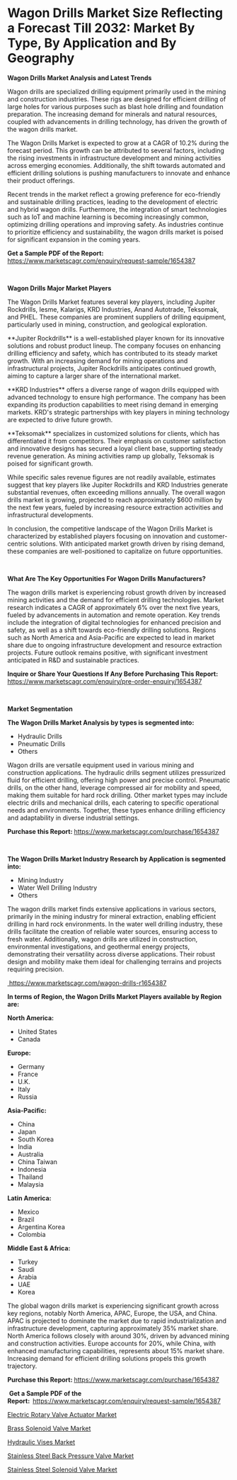 <p><h1>Wagon Drills Market Size Reflecting a Forecast Till 2032: Market By Type, By Application and By Geography</h1></p><p><strong>Wagon Drills Market Analysis and Latest Trends</strong></p>
<p><p>Wagon drills are specialized drilling equipment primarily used in the mining and construction industries. These rigs are designed for efficient drilling of large holes for various purposes such as blast hole drilling and foundation preparation. The increasing demand for minerals and natural resources, coupled with advancements in drilling technology, has driven the growth of the wagon drills market.</p><p>The Wagon Drills Market is expected to grow at a CAGR of 10.2% during the forecast period. This growth can be attributed to several factors, including the rising investments in infrastructure development and mining activities across emerging economies. Additionally, the shift towards automated and efficient drilling solutions is pushing manufacturers to innovate and enhance their product offerings.</p><p>Recent trends in the market reflect a growing preference for eco-friendly and sustainable drilling practices, leading to the development of electric and hybrid wagon drills. Furthermore, the integration of smart technologies such as IoT and machine learning is becoming increasingly common, optimizing drilling operations and improving safety. As industries continue to prioritize efficiency and sustainability, the wagon drills market is poised for significant expansion in the coming years.</p></p>
<p><strong>Get a Sample PDF of the Report:&nbsp;</strong> <a href="https://www.marketscagr.com/enquiry/request-sample/1654387?utm_campaign=2097&utm_medium=2&utm_source=Github&utm_content=ia&utm_term=11042025&utm_id=wagon-drills">https://www.marketscagr.com/enquiry/request-sample/1654387</a></p>
<p>&nbsp;</p>
<p><strong>Wagon Drills Major Market Players</strong></p>
<p><p>The Wagon Drills Market features several key players, including Jupiter Rockdrills, Iesme, Kalarigs, KRD Industries, Anand Autotrade, Teksomak, and PHEL. These companies are prominent suppliers of drilling equipment, particularly used in mining, construction, and geological exploration.</p><p>**Jupiter Rockdrills** is a well-established player known for its innovative solutions and robust product lineup. The company focuses on enhancing drilling efficiency and safety, which has contributed to its steady market growth. With an increasing demand for mining operations and infrastructural projects, Jupiter Rockdrills anticipates continued growth, aiming to capture a larger share of the international market.</p><p>**KRD Industries** offers a diverse range of wagon drills equipped with advanced technology to ensure high performance. The company has been expanding its production capabilities to meet rising demand in emerging markets. KRD's strategic partnerships with key players in mining technology are expected to drive future growth.</p><p>**Teksomak** specializes in customized solutions for clients, which has differentiated it from competitors. Their emphasis on customer satisfaction and innovative designs has secured a loyal client base, supporting steady revenue generation. As mining activities ramp up globally, Teksomak is poised for significant growth.</p><p>While specific sales revenue figures are not readily available, estimates suggest that key players like Jupiter Rockdrills and KRD Industries generate substantial revenues, often exceeding millions annually. The overall wagon drills market is growing, projected to reach approximately $600 million by the next few years, fueled by increasing resource extraction activities and infrastructural developments.</p><p>In conclusion, the competitive landscape of the Wagon Drills Market is characterized by established players focusing on innovation and customer-centric solutions. With anticipated market growth driven by rising demand, these companies are well-positioned to capitalize on future opportunities.</p></p>
<p>&nbsp;</p>
<p><strong>What Are The Key Opportunities For Wagon Drills Manufacturers?</strong></p>
<p><p>The wagon drills market is experiencing robust growth driven by increased mining activities and the demand for efficient drilling technologies. Market research indicates a CAGR of approximately 6% over the next five years, fueled by advancements in automation and remote operation. Key trends include the integration of digital technologies for enhanced precision and safety, as well as a shift towards eco-friendly drilling solutions. Regions such as North America and Asia-Pacific are expected to lead in market share due to ongoing infrastructure development and resource extraction projects. Future outlook remains positive, with significant investment anticipated in R&D and sustainable practices.</p></p>
<p><strong>Inquire or Share Your Questions If Any Before Purchasing This Report:</strong> <a href="https://www.marketscagr.com/enquiry/pre-order-enquiry/1654387?utm_campaign=2097&utm_medium=2&utm_source=Github&utm_content=ia&utm_term=11042025&utm_id=wagon-drills">https://www.marketscagr.com/enquiry/pre-order-enquiry/1654387</a></p>
<p>&nbsp;</p>
<p><strong>Market Segmentation</strong></p>
<p><strong>The Wagon Drills Market Analysis by types is segmented into:</strong></p>
<p><ul><li>Hydraulic Drills</li><li>Pneumatic Drills</li><li>Others</li></ul></p>
<p><p>Wagon drills are versatile equipment used in various mining and construction applications. The hydraulic drills segment utilizes pressurized fluid for efficient drilling, offering high power and precise control. Pneumatic drills, on the other hand, leverage compressed air for mobility and speed, making them suitable for hard rock drilling. Other market types may include electric drills and mechanical drills, each catering to specific operational needs and environments. Together, these types enhance drilling efficiency and adaptability in diverse industrial settings.</p></p>
<p><strong>Purchase this Report:&nbsp;</strong><a href="https://www.marketscagr.com/purchase/1654387?utm_campaign=2097&utm_medium=2&utm_source=Github&utm_content=ia&utm_term=11042025&utm_id=wagon-drills">https://www.marketscagr.com/purchase/1654387</a></p>
<p>&nbsp;</p>
<p><strong>The Wagon Drills Market Industry Research by Application is segmented into:</strong></p>
<p><ul><li>Mining Industry</li><li>Water Well Drilling Industry</li><li>Others</li></ul></p>
<p><p>The wagon drills market finds extensive applications in various sectors, primarily in the mining industry for mineral extraction, enabling efficient drilling in hard rock environments. In the water well drilling industry, these drills facilitate the creation of reliable water sources, ensuring access to fresh water. Additionally, wagon drills are utilized in construction, environmental investigations, and geothermal energy projects, demonstrating their versatility across diverse applications. Their robust design and mobility make them ideal for challenging terrains and projects requiring precision.</p></p>
<p><a href="https://www.marketscagr.com/wagon-drills-r1654387?utm_campaign=2097&utm_medium=2&utm_source=Github&utm_content=ia&utm_term=11042025&utm_id=wagon-drills">&nbsp;https://www.marketscagr.com/wagon-drills-r1654387</a></p>
<p><strong>In terms of Region, the Wagon Drills Market Players available by Region are:</strong></p>
<p>
    <p> <strong> North America: </strong>
        <ul>
            <li>United States</li>
            <li>Canada</li>
        </ul>
        </p> 
    <p> <strong> Europe: </strong>
        <ul>
            <li>Germany</li>
            <li>France</li>
            <li>U.K.</li>
            <li>Italy</li>
            <li>Russia</li>
        </ul>
        </p> 
    <p> <strong> Asia-Pacific: </strong>
        <ul>
            <li>China</li>
            <li>Japan</li>
            <li>South Korea</li>
            <li>India</li>
            <li>Australia</li>
            <li>China Taiwan</li>
            <li>Indonesia</li>
            <li>Thailand</li>
            <li>Malaysia</li>
        </ul>
        </p> 
    <p> <strong> Latin America: </strong>
        <ul>
            <li>Mexico</li>
            <li>Brazil</li>
            <li>Argentina Korea</li>
            <li>Colombia</li>
        </ul>
        </p> 
    <p> <strong> Middle East & Africa: </strong>
        <ul>
            <li>Turkey</li>
            <li>Saudi</li>
            <li>Arabia</li>
            <li>UAE</li>
            <li>Korea</li>
        </ul>
    </p>
    </p>
<p><p>The global wagon drills market is experiencing significant growth across key regions, notably North America, APAC, Europe, the USA, and China. APAC is projected to dominate the market due to rapid industrialization and infrastructure development, capturing approximately 35% market share. North America follows closely with around 30%, driven by advanced mining and construction activities. Europe accounts for 20%, while China, with enhanced manufacturing capabilities, represents about 15% market share. Increasing demand for efficient drilling solutions propels this growth trajectory.</p></p>
<p><strong>Purchase this Report: </strong><a href="https://www.marketscagr.com/purchase/1654387?utm_campaign=2097&utm_medium=2&utm_source=Github&utm_content=ia&utm_term=11042025&utm_id=wagon-drills">https://www.marketscagr.com/purchase/1654387</a></p>
<p>&nbsp;<strong>Get a Sample PDF of the Report:&nbsp;&nbsp;</strong><a href="https://www.marketscagr.com/enquiry/request-sample/1654387?utm_campaign=2097&utm_medium=2&utm_source=Github&utm_content=ia&utm_term=11042025&utm_id=wagon-drills">https://www.marketscagr.com/enquiry/request-sample/1654387</a></p>
<p><strong></strong></p>
<p><p><a href="https://github.com/kimomeifbnu26/Market-Research-Report-List-1/blob/main/electric-rotary-valve-actuator-market.md?utm_campaign=2097&utm_medium=2&utm_source=Github&utm_content=ia&utm_term=11042025&utm_id=wagon-drills">Electric Rotary Valve Actuator Market</a></p><p><a href="https://github.com/sekohlorik/Market-Research-Report-List-1/blob/main/brass-solenoid-valve-market.md?utm_campaign=2097&utm_medium=2&utm_source=Github&utm_content=ia&utm_term=11042025&utm_id=wagon-drills">Brass Solenoid Valve Market</a></p><p><a href="https://github.com/brabolyrah3h/Market-Research-Report-List-1/blob/main/hydraulic-vises-market.md?utm_campaign=2097&utm_medium=2&utm_source=Github&utm_content=ia&utm_term=11042025&utm_id=wagon-drills">Hydraulic Vises Market</a></p><p><a href="https://github.com/nicoytabiz7/Market-Research-Report-List-1/blob/main/stainless-steel-back-pressure-valve-market.md?utm_campaign=2097&utm_medium=2&utm_source=Github&utm_content=ia&utm_term=11042025&utm_id=wagon-drills">Stainless Steel Back Pressure Valve Market</a></p><p><a href="https://github.com/avirsuckra/Market-Research-Report-List-1/blob/main/stainless-steel-solenoid-valve-market.md?utm_campaign=2097&utm_medium=2&utm_source=Github&utm_content=ia&utm_term=11042025&utm_id=wagon-drills">Stainless Steel Solenoid Valve Market</a></p></p>
